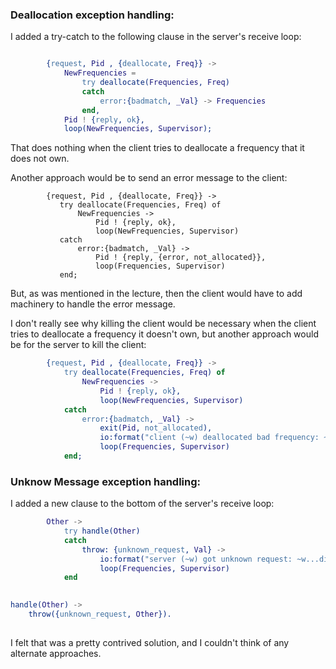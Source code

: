 ### Deallocation exception handling:

I added a try-catch to the following clause in the server's receive loop:

```erlang

        {request, Pid , {deallocate, Freq}} ->
            NewFrequencies = 
                try deallocate(Frequencies, Freq)
                catch
                    error:{badmatch, _Val} -> Frequencies
                end,
            Pid ! {reply, ok},
            loop(NewFrequencies, Supervisor);
 ```
 That does nothing when the client tries to deallocate a frequency that it does not own.  
 
 Another approach would be to send an error message to the client:
 
 ```
         {request, Pid , {deallocate, Freq}} -> 
            try deallocate(Frequencies, Freq) of
                NewFrequencies -> 
                    Pid ! {reply, ok},
                    loop(NewFrequencies, Supervisor)
            catch
                error:{badmatch, _Val} ->
                    Pid ! {reply, {error, not_allocated}},
                    loop(Frequencies, Supervisor)
            end;
``` 
But, as was mentioned in the lecture, then the client would have to add machinery to handle the error message.

I don't really see why killing the client would be necessary when the client tries to deallocate a frequency it doesn't own, but another approach would be for the server to kill the client:
 

```erlang
        {request, Pid , {deallocate, Freq}} -> 
            try deallocate(Frequencies, Freq) of
                NewFrequencies -> 
                    Pid ! {reply, ok},
                    loop(NewFrequencies, Supervisor)
            catch
                error:{badmatch, _Val} ->
                    exit(Pid, not_allocated),
                    io:format("client (~w) deallocated bad frequency: ~w...killed client~n", [Pid, Freq]),
                    loop(Frequencies, Supervisor)
            end;
 ```

### Unknow Message exception handling:

I added a new clause to the bottom of the server's receive loop:

```erlang
        Other ->
            try handle(Other)
            catch
                throw: {unknown_request, Val} -> 
                    io:format("server (~w) got unknown request: ~w...discarding~n", [self(), Val]),
                    loop(Frequencies, Supervisor)
            end
    

handle(Other) ->
    throw({unknown_request, Other}).
    
```
I felt that was a pretty contrived solution, and I couldn't think of any alternate approaches.
